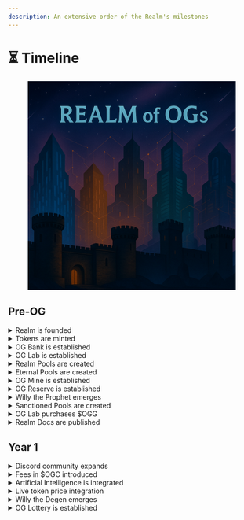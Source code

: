 ```yaml
---
description: An extensive order of the Realm's milestones
---
```


# ⏳ Timeline

<figure><img src=".gitbook/assets/timeline.png" alt=""><figcaption></figcaption></figure>

## Pre-OG

<details>

<summary>Realm is founded</summary>

* 01/01/24 - [Realm of OGs](power/realm-of-ogs.md) is founded
* 03/18/24 - [Discord](https://discord.gg/ogrealm) is created

</details>

<details>

<summary>Tokens are minted</summary>

* 07/05/24 - OG Realm wallet is funded - ([Solscan](https://solscan.io/tx/4Kwmo2fd7wcciTNmQKuSmyhQUGceVk6SvMhL41QVRtxeJ7p69jvfxurMn79aPTCPNzF4i5MbJDvhsrcGre5pzdJE))
* 07/05/24 - OG Realm tokens are minted
  * OG Realm mints 1 $OGR - ([Solscan](https://solscan.io/tx/52Pu6sohtqfpjYWqHgUADKKbbcJ93nJ853vBqjx3FyvGemhwL8fH91jWWCmTts1ncQVsy64UbeWQpPGbMjycoBpN))
  * OG Realm mints 1,000 $OGM - ([Solscan](https://solscan.io/tx/2oQFweRXX1SGqZtMJbwuJbBpeZ7YScmgEWt9USqYtbfqoyQ3UMGuNLDuAaH8PEQ95cz3diYjkjSqJMo8vLHnBzBX))
  * OG Realm mints 1,000,000 $OGA - ([Solscan](https://solscan.io/tx/35kfEBKLo6puEP8ESbbU3h2dKQdrmTmGJS7RHXdiyBGtwN2PCQN6n38AjZSCmjrwgVc6mP28NS9CJT1zW4xcKHd1))
  * OG Realm mints 1,000,000,000 $OGG - ([Solscan](https://solscan.io/tx/pLYntYQV3UXJjshACfDycLQKS22DKSRGe9ShtHZf6qjwBnfVGNxu8LgSrdvH5CJ3MaV4hXAFSwrsGUQgRNoFV7A))
  * OG Realm mints 1,000,000,000,000 $OGC - ([Solscan](https://solscan.io/tx/5LfaL3g25Ke4zCceunRCvj55XRUfVqTV3K5BfwyjbHRJ6d57bWzs9cF9Diey4cavJcw9HTWVbeFcnccjodaWh1ZK))
  * OG Realm mints 1,000,000,000,000,000 $OGF - ([Solscan](https://solscan.io/tx/hhkKT1dSdf1HXiZphY1QGY39E9sxTaDY9szTJ1X2UMKLb365LzC6gdaihup7RP6veAFJt1pwFQLuT8ziyQarYY8))

</details>

<details>

<summary>OG Bank is established</summary>

* 07/06/24 - OG Bank wallet is funded - ([Solscan](https://solscan.io/tx/3pqsyiYmyaGcA2zuYbZsfov9XWwyCyc9ogY349dcX4RzPkbhCKzWENdjJoNyKkTLKB5ApmMBfvv59aERb2pG5t43))
* 07/06/24 - OG Bank wallet receives Realm tokens
  * OG Realm transfers 10% $OGR is to OG Bank - ([Solscan](https://solscan.io/tx/d6EbhacWqvuVJrNjM4A7qdX2SZpuvY3KHpNKGG5oQo8tK2ZkiBMELT2L8pFtoDVtifNYe8ZLJX3LKVLbnSkwt4h))
  * OG Realm transfers 100% $OGM to OG Bank - ([Solscan](https://solscan.io/tx/4ganH5L4xQJX3bjUCQ3k5rrrH2cvLtSjbJrrDJ8MdfVnYr9DMT7esnGHUQiqhsm3bKeDBZ84TK8juzxghkrSfFrK))
  * OG Realm transfers 100% $OGA to OG Bank - ([Solscan](https://solscan.io/tx/4TqZvQDTy8DAXahwemuNE1q3fLL4HRC3ip6NiUvyHh6MTbytRUBfDymyBMNiRT2hAk9ocUyS5xssWKj5e6oVtD1Y))
  * OG Realm transfers 100% $OGG to OG Bank - ([Solscan](https://solscan.io/tx/eRmpJw1AKaLhewmsHjyf6pnEaPV1MwE5RS783Y6LW6horT1Fr9Jm3UZQg7mu4UwzCLCPth4tKNSHeHpeWxCWuLB))
  * OG Realm transfers 100% $OGC to OG Bank - ([Solscan](https://solscan.io/tx/U25Kvw88btCQBpZ539ypjTo8RoBAePnW5cCEynbm9vf9CpcXyKG4uu8Yfu8EsqQi25MJSQ8eRuFM6bdtnWiuJ5r))
  * OG Realm transfers 100% $OGF to OG Bank - ([Solscan](https://solscan.io/tx/4FiBmNFWUJVVMsaRgpimGNvYftWymFqU2HZNzJcEQQe5bF7F47aSP1Vq7c3cZV7VFH3CyszDTiV6B2k9UXBtjUnA))

</details>

<details>

<summary>OG Lab is established</summary>

* 07/06/24 - OG Lab wallet is funded - ([Solscan](https://solscan.io/tx/2rX7UiDBs66fzuenoQFb95js6S7yKSib9ub8ZFiN4FPzb7df1e8XDszwyynKgSsm6Cy3q1MZQmHFEi8vWHAExfcx))
* 07/06/24 - OG Bank transfers 70% $OGA to OG Lab - ([Solscan](https://solscan.io/tx/2dSNQkLGfqroubWXJwH32CUwsQ7Yav1ejF6F2u8YaMvHnebDfYFGVZL9ySLnKfPWE8ATMjUcoVjYRuJSjNLadp3c))

</details>

<details>

<summary>Realm Pools are created</summary>

* 07/07/24 - Realm Pools are created
  * OG Bank adds 10% $OGR and 10% $OGM to $OGR-$OGM LP - ([Solscan](https://solscan.io/tx/4HwgLeanrXZM2L9SqhZsAiNsEwfmhnRogTXY42goDNVZrxLWPVrQKWCXCWQYHTgo9GNh3SaJTnhgiaMHBraeEUZ))
  * OG Bank adds 10% $OGM and 10% $OGA to $OGM-$OGA LP - ([Solscan](https://solscan.io/tx/3a7SW13DYRnLoV944c1xbojAWpqkXAoEPwm2MRmDjSt6oRsh9JUP2aLB62xqmcgye4ogRGywWKuSukTXA3z3P5Ky))
  * OG Bank adds 10% $OGA and 10% $OGG to $OGA-$OGG LP - ([Solscan](https://solscan.io/tx/4dsQEx27uzBSS5kxRTRMS9e5vLzKDSicihC4rEMN9Se5SCytxuFoKKSfcH6YcXdGfFpVT8sYvLmpcnt8B5ePRDhF))
  * OG Bank adds 10% $OGG and 10% $OGC to $OGG-$OGC LP - ([Solscan](https://solscan.io/tx/2NwXMfSZdbmv5DL7P9qsSqjokjG5aZ1TBSHD66ak7etGFgwwa63SktefhK6VrsRPFuiZg7bcGhESiynDSZHBpvvR))
  * OG Bank adds 10% $OGC and 10% $OGF to $OGC-$OGF LP - ([Solscan](https://solscan.io/tx/3s8qfc4kp14EgeGofxhESDj8uAu78wMu2edRXHoKnfAte6g6dbqRyXkfFfok8M554s6Pi25jZHB1fzJxvepTcEEE))

- 07/25/24 - Realm Pools are permanently locked
  * OG Bank burns $OGR-$OGM LP tokens - ([Solscan](https://solscan.io/tx/2m8D9C7YT55G9dsn4BtxfGjGhVDAoYp2LvZUQFJJpts5bzvRV2Uduz5MVpXAYdagj1w1NaXHJb2qAyDEdvQV4CfB))
  * OG Bank burns $OGM-$OGA LP tokens - ([Solscan](https://solscan.io/tx/4YuHU1ERLMBDnGtdGzGdJDxJywG6Xd9fm5pdDbhG7a8x2GDK8GXvWe3gXgm4EFfzkDfRJQ86zAEuFECJ9bXJ9ehr))
  * OG Bank burns $OGA-$OGG LP tokens - ([Solscan](https://solscan.io/tx/642U9quVnXrizMJNvcZXGvaNjDNf23vVF74Hxmew1n51odAou9CtmyTzFMntDKQtvjz6p3jTjA2ooKgwDUtkf6YB))
  * OG Bank burns $OGG-$OGC LP tokens - ([Solscan](https://solscan.io/tx/52ThA2YKiJsxHEEmyRFgrR52i8WUkcREo3tH5czLR2zN4tBBHtJD9G9yNF3WrrnGqHN3jgeEjRucDGZ5ow1kAmhh))
  * OG Bank burns $OGC-$OGF LP tokens - ([Solscan](https://solscan.io/tx/uYzLxJ1AWW2GUTKGxh8zRuDMoH1jBJh4WuYAqJBYRV75Tr7Nw5cn8NfuHnT85rnXvRi3rTLQMtVVaW2jGCWxkTF))

</details>

<details>

<summary>Eternal Pools are created</summary>

* 07/30/24 - $OGG-SOL LP
  * OG Bank adds 10% $OGG and SOL to $OGG-SOL LP - ([Solscan](https://solscan.io/tx/254bwRuhuyhX6Zn1QBejtVb1hwaZSKwK3LUxFUhy24bXYaUbQMMjU8nq3G7whqYKystMVN6cERiuKJRQeHLKzGxK))
  * OG Bank burns $OGG-SOL LP tokens - ([Solscan](https://solscan.io/tx/5itjTVukf8YX929Aixzrm5KtQrtEXdXTCG2SvhvV8y9BbELf41Y8S3TSJ35XvjucnRkaZHiHe3B8c3uGWc6tHHpD))
* 08/12/24 - $OGC-USDC LP
  * OG Bank adds 10% $OGC and USDC to $OGC-USDC LP - ([Solscan](https://solscan.io/tx/5siarwqtJPpxxAKoPzk29otU9CCpN1WQ4vAqMPsRtFT5D4ZVv7EXqPpmhkU5FgaDtYURwjnENMY6asUHp7DQ9Hez))
  * OG Bank burns $OGC-USDC LP tokens - ([Solscan](https://solscan.io/tx/5siarwqtJPpxxAKoPzk29otU9CCpN1WQ4vAqMPsRtFT5D4ZVv7EXqPpmhkU5FgaDtYURwjnENMY6asUHp7DQ9Hez))

- 12/08/24 - $OGM-cbBTC LP
  * OG Bank adds 10% $OGM and cbBTC to $OGM-cbBTC LP - ([Solscan](https://solscan.io/tx/2BnSeA7YnNW9jaRPf2TDfnXgjWGYHuJoLbePybQTAsqKt7wvjHfijgBYGvdkpFoVPzmNuEEx7siisZCenm7ihSBu))
  * OG Bank burns $OGM-cbBTC LP tokens - ([Solscan](https://solscan.io/tx/5wW6FZCuE5Vu4W7eTvq92LGmfLbGk4PUUzGycMwSfpasEnMT1sgHZBen7MJkpebp4dwi3UuSyX7BVovynY37HTzL))

</details>

<details>

<summary>OG Mine is established</summary>

* 07/25/24 - OG Mine wallet is funded - ([Solscan](https://solscan.io/tx/Ad4r1wQ8mmBP1HwvGMr7arXcYhiTwJBDdvRtX2xTvQknGUuHCTqksmxUnuybBeZ7H6d9UPZmYrcr4QUPhebUzCL))
* 07/25/24 - OG Bank transfers 60% $OGG to OG Mine - ([Solscan](https://solscan.io/tx/48YauWagRUPG6PH1VLvnnAeMTAV1M4h6dhzvXjphQJZFPJPpMwv6R4CzPdiN1YD7PSDpc9eq3FQBh9yXWKy8mDA6))

- 07/31/24 - OG Mine wallet loads 60% $OGG to OG Mine program - ([Solscan 1](https://solscan.io/tx/42WyxW6CMGUzjjv3XWAUFBzBJFiFJCPGJFa2V4shynExB2WgD4PruMj58k4L6CTHwJoBVLovoJhfYbgxPDc4CiVh), [Solscan 2](https://solscan.io/tx/4Hpj2NomgSW4oAsgf3w1svVxzrgvLUbqT7ENSicxQMufPG4cF8jQk7fe8AH6KTN3M1skpVCLZc6c4CMZinVt6aEu))
- 07/31/24 - [$OGG](constructs/tokens/usdogg-og-gold.md) emissions begin
- 11/28/24 - [Repurchase Program](constructs/repurchase-programs.md) is launched

</details>

<details>

<summary>OG Reserve is established</summary>

* 11/18/24 - OG Reserve wallet is funded - ([Solscan](https://solscan.io/tx/4xANoD3jqdzjSuTMjqfZkBNvejxWzrj3xhWkKo6VzjuZs4GVa2iRYFKSGLm43N2Qe3PsJxLWQ3gBmtrFZvuQzNzN))
* 11/18/24 - OG Bank transfers 70% OGC to OG Reserve - ([Solscan](https://solscan.io/tx/7BP7n4VaCUxwuGk62Zz1ZhPVPTaEJhNnVVoiDzN1UAJmT575efm6ZZd3iGrmeG8WswpiJjNYwsiCCpf7sHZA3uL))
* 11/19/24 - OG Reserve wallet loads 70% $OGC to OG Reserve program - ([Solscan](https://solscan.io/tx/Hfg7D5XC2WHtSCPU8atHxT4JSubWp1fgbS49phwdkMCivtrFgcswb3LEKpZn2ywXwfVXQAF6wVeEgdfjv1RnHTY))
* 11/19/24 - [$OGG](constructs/tokens/usdogg-og-gold.md) locking begins
* 11/20/24 - [$OGC](constructs/tokens/usdogc-og-coin.md) emissions begin

</details>

<details>

<summary>Willy the Prophet emerges</summary>

* 11/21/24 - Willy the Prophet wallet is funded - ([Solscan](https://solscan.io/tx/3V561D4eMEv4TkNCPQKdSKKUZt493sMXGAzVvicprrD2pnSyxWTQWEmtJmL37hgug72viontcUxayS3eEsw8BxVw))

- 11/21/24 - Willy the Prophet market purchases 6.66% (66.6m) $OGG - ([Solscan 1](https://solscan.io/tx/5WEhPAzj6AAmzkVipqWsY4J2hthGjanYAYdx4WBT3HTNUXuKLvPunXvNhWFjMRTjBpZgfYsFkj1zWqXwvWP8oSnv), [Solscan 2](https://solscan.io/tx/Nes1b8qwKLPBYkQnC3X4WsUj1SQUpNz1Sd42JiVmaNdzjUyWFnjmrstqptmf8frYstRNcx1hUH6TMTwrF2rKgY8))

</details>

<details>

<summary>Sanctioned Pools are created</summary>

* 12/15/24 - Sanctioned Pools are created
  * OG Lab adds $OGR and SOL to $OGR-SOL LP - ([Solscan 1](https://solscan.io/tx/cUDMLJVw7yhobGKRsmaTeSYeQ2HfbWnzpVmuPPKxK3Zi58SCZkJ1aTTkuH3BczdGxRFwfxhKgTFD91rQ6o2H1gT), [Solscan 2](https://solscan.io/tx/VeRxPdYwRkXysE3Zykc1pUujUrZZ3dF1gdy9ETZGhqXDbQQTXFjL4oXE5EFDog2x7PF5RVQ2jtyZDbCZarDcJaL))
  * OG Lab adds $OGM and SOL to $OGM-SOL LP - ([Solscan 1](https://solscan.io/tx/53a71bgs7YRyPg7SM7kRoiEV7UpABpNq9J4SbtzsQ1miMtwSQPg5YFrtfD3fTBaD3ybdHKd7tbnJFSv6whJPb1HY), [Solscan 2](https://solscan.io/tx/5qq9wEBXTH8GJha11LiFF1DWTwHjsyyafdAHSbWQPoesyYtAgbz7gnKxV8e8sNZnKzs51jp2cn1xfTGzAh21yoCo))
  * OG Lab adds $OGA and SOL to $OGA-SOL LP - ([Solscan 1](https://solscan.io/tx/5jdYVEaGygoibbmTod1CXucoicD68GK27F1KYMLLduGjse5Q1AvjkXahAxDytoUud211gQEeEVSDasRBw7L1DLTs), [Solscan 2](https://solscan.io/tx/xpckpDzyYBwPY4PeB1Vr2rQNWB9B8WNmPDEJKHEaadhXmVazagLCCGHpKtyKkb7GogCKedyDUHt7oHn8iPmyj1g), [Solscan 3](https://solscan.io/tx/22tdv39wRroxsUFYh8PT6tm54iSgjd2M5C68qJvEynd2smSTdPXikEX6i6xVwpUDEsG755xBq5wZvHVA9HHTfDtv))
  * OG Lab adds $OGC and SOL to $OGC-SOL LP - ([Solscan 1](https://solscan.io/tx/4ZUZ8aXfpatfxjqzotyz5ggdbSTaZp71hsPNM9Z8su92TocBJdPjs5FyDpfYnaMeqaXCvnyCzDZk7UBrHiVK5yjV), [Solscan 2](https://solscan.io/tx/4YSJKuM2grLBdJg9uy675pQmVS9Rz4e5Q6sAMJiTtd3DzwEr2M6X9kUn8zva23rxhAoeRdM8BdqSR3CnH4WZ6FBd))
  * OG Lab adds $OGF and SOL to $OGF-SOL LP - ([Solscan](https://solscan.io/tx/RYqqWYNXeNePq2AdNZ6DYBZpcXYuvCJmu47ktmqdxbTae7ACDSuHzVB4V2iHyiVbk7GMBHpBHvNFAvnnqjs3SiA))

</details>

<details>

<summary>OG Lab purchases $OGG</summary>

* 12/16/24 - OG Lab market purchases 5% (50m) $OGG - ([Solscan](https://solscan.io/tx/2LGjvoNSpnAG8rT641H2eT8x4gkfNNc16axvFuFz4HYMgUbR7mz5dsSjNg3kEXK8dAVMEJkjXVwiTHGqeVL2hbM4))

</details>

<details>

<summary>Realm Docs are published</summary>

* 12/21/24 - [Docs](broken-reference) are published

</details>

## Year 1

<details>

<summary>Discord community expands</summary>

* 01/06/25 - [Discord](https://discord.gg/ogrealm) is opened to public

</details>

<details>

<summary>Fees in $OGC introduced</summary>

* 02/03/25 - [$OGC](constructs/tokens/usdogc-og-coin.md) for fees enabled

</details>

<details>

<summary>Artificial Intelligence is integrated</summary>

* 05/23/25 - [Knowledge Base](constructs/knowledge-base.md) launched
* 05/26/25 - Jester (NPC) launched

</details>

<details>

<summary>Live token price integration</summary>

* 06/16/25 - Discord Price Bots launched

</details>

<details>

<summary>Willy the Degen emerges</summary>

* 07/07/25 - Willy the Degen wallet is funded - ([Solscan](https://solscan.io/tx/2iwb3cVcmchuYHayb4139aYsyySB2fnP2gbqKz8i8fRKTfMZSeQ52eYbXqmpBvpSa7Y5Nx1qLEjVWE42VfTRXnyE))

</details>

<details>

<summary>OG Lottery is established</summary>

* 03/05/25 - OG Lottery wallet is funded - ([Solscan](https://solscan.io/tx/2iwb3cVcmchuYHayb4139aYsyySB2fnP2gbqKz8i8fRKTfMZSeQ52eYbXqmpBvpSa7Y5Nx1qLEjVWE42VfTRXnyE))
* 03/05/25 - OG Bank transfers 80% $OGF to OG Lottery - ([Solscan 1](https://solscan.io/tx/3YTyK5hKouuiG9guroeABoRAcbvvg2w9pWvbhYsdrn1nrr79E5ZfZpQxaC7rqEK3FbM55ACF9AsmsN3SMUdxLoJJ), [Solscan 2](https://solscan.io/tx/5qG5cxcJmiovXmhVhq1BWApm6ByywWPQ3XJv1anDUTZNAD5WcuPmjcfcY5qkvV8EbZH4siPgJ9YCZ6y1GmY28cqq))
* 07/15/25 - [OG Lottery](institutions/og-lottery.md) is established \[tentative]

</details>
